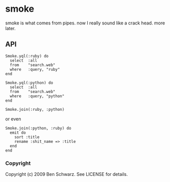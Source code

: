 # smoke

smoke is what comes from pipes. now I really sound like a crack head. 
more later.

## API
    Smoke.yql(:ruby) do
      select  :all
      from    "search.web"
      where   :query, "ruby"
    end

    Smoke.yql(:python) do
      select  :all
      from    "search.web"
      where   :query, "python"
    end

    Smoke.join(:ruby, :python)
or even

    Smoke.join(:python, :ruby) do
      emit do
        sort :title
        rename :shit_name => :title
      end
    end
### Copyright

Copyright (c) 2009 Ben Schwarz. See LICENSE for details.
